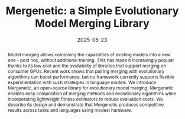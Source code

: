 ---
# Documentation: https://wowchemy.com/docs/managing-content/

title: "Mergenetic: a Simple Evolutionary Model Merging Library"
subtitle: ''
summary: ''
authors:
- minut
- mencattini
- santilli
- crisostomi
- rodola


# Author notes (optional)
author_notes:
  - 'Equal contribution'
  - 'Equal contribution'

tags: []
categories: []
date: '2025-05-23'
lastmod: 2025-02-27T:26:44
featured: false
draft: false
publication_short: "ACL 2025 System Demo"

image:
  caption: ''
  focal_point: 'Center'
  preview_only: false

projects: []
publishDate: '2025-27-02T:26:44'
publication_types:
- '1'
abstract: "Model merging allows combining the capabilities of existing models into a new one - post hoc, without additional training. This has made it increasingly popular thanks to its low cost and the availability of libraries that support merging on consumer GPUs. Recent work shows that pairing merging with evolutionary algorithms can boost performance, but no framework currently supports flexible experimentation with such strategies in language models. We introduce Mergenetic, an open-source library for evolutionary model merging. Mergenetic enables easy composition of merging methods and evolutionary algorithms while incorporating lightweight fitness estimators to reduce evaluation costs. We describe its design and demonstrate that Mergenetic produces competitive results across tasks and languages using modest hardware."

links:
- name: arXiv
  url : https://arxiv.org/abs/2505.11427
- icon: github
  icon_pack: fab
  name: 'GitHub'
  url: https://github.com/tommasomncttn/mergenetic

publication: '*ACL 2025 System Demonstration Program*'
---